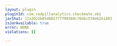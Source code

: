 ```yaml
---
layout: plugin
pluginId: com.redpillanalytics.checkmate.obi
jarSha1: 17a2022b85d802777f90589c76dbc578e62e1d83
isJarAvailable: true
error: NONE
violations: []

---
```

